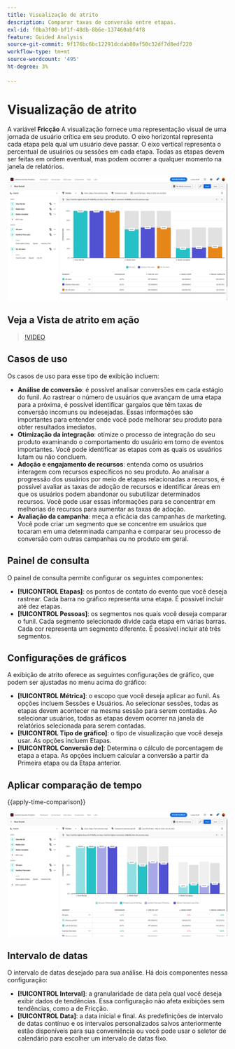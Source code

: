 ```yaml
---
title: Visualização de atrito
description: Comparar taxas de conversão entre etapas.
exl-id: f0ba3f00-bf1f-48db-8b6e-137460abf4f8
feature: Guided Analysis
source-git-commit: 9f176bc6bc12291dcdab80af50c32df7d8edf220
workflow-type: tm+mt
source-wordcount: '495'
ht-degree: 3%

---
```


# Visualização de atrito

A variável **Fricção** A visualização fornece uma representação visual de uma jornada de usuário crítica em seu produto. O eixo horizontal representa cada etapa pela qual um usuário deve passar. O eixo vertical representa o percentual de usuários ou sessões em cada etapa. Todas as etapas devem ser feitas em ordem eventual, mas podem ocorrer a qualquer momento na janela de relatórios.

![Atrito](../assets/friction.png)

## Veja a Vista de atrito em ação

>[!VIDEO](https://video.tv.adobe.com/v/3421663/?learn=on)

## Casos de uso

Os casos de uso para esse tipo de exibição incluem:

* **Análise de conversão**: é possível analisar conversões em cada estágio do funil. Ao rastrear o número de usuários que avançam de uma etapa para a próxima, é possível identificar gargalos que têm taxas de conversão incomuns ou indesejadas. Essas informações são importantes para entender onde você pode melhorar seu produto para obter resultados imediatos.
* **Otimização da integração**: otimize o processo de integração do seu produto examinando o comportamento do usuário em torno de eventos importantes. Você pode identificar as etapas com as quais os usuários lutam ou não concluem.
* **Adoção e engajamento de recursos**: entenda como os usuários interagem com recursos específicos no seu produto. Ao analisar a progressão dos usuários por meio de etapas relacionadas a recursos, é possível avaliar as taxas de adoção de recursos e identificar áreas em que os usuários podem abandonar ou subutilizar determinados recursos. Você pode usar essas informações para se concentrar em melhorias de recursos para aumentar as taxas de adoção.
* **Avaliação da campanha**: meça a eficácia das campanhas de marketing. Você pode criar um segmento que se concentre em usuários que tocaram em uma determinada campanha e comparar seu processo de conversão com outras campanhas ou no produto em geral.

## Painel de consulta

O painel de consulta permite configurar os seguintes componentes:

* **[!UICONTROL Etapas]**: os pontos de contato do evento que você deseja rastrear. Cada barra no gráfico representa uma etapa. É possível incluir até dez etapas.
* **[!UICONTROL Pessoas]**: os segmentos nos quais você deseja comparar o funil. Cada segmento selecionado divide cada etapa em várias barras. Cada cor representa um segmento diferente. É possível incluir até três segmentos.

## Configurações de gráficos

A exibição de atrito oferece as seguintes configurações de gráfico, que podem ser ajustadas no menu acima do gráfico:

* **[!UICONTROL Métrica]**: o escopo que você deseja aplicar ao funil. As opções incluem Sessões e Usuários. Ao selecionar sessões, todas as etapas devem acontecer na mesma sessão para serem contadas. Ao selecionar usuários, todas as etapas devem ocorrer na janela de relatórios selecionada para serem contadas.
* **[!UICONTROL Tipo de gráfico]**: o tipo de visualização que você deseja usar. As opções incluem Etapas.
* **[!UICONTROL Conversão de]**: Determina o cálculo de porcentagem de etapa a etapa. As opções incluem calcular a conversão a partir da Primeira etapa ou da Etapa anterior.

## Aplicar comparação de tempo

{{apply-time-comparison}}

![Comparação de tempo de atrito](../assets/friction-compare.png)

## Intervalo de datas

O intervalo de datas desejado para sua análise. Há dois componentes nessa configuração:

* **[!UICONTROL Interval]**: a granularidade de data pela qual você deseja exibir dados de tendências. Essa configuração não afeta exibições sem tendências, como a de Fricção.
* **[!UICONTROL Data]**: a data inicial e final. As predefinições de intervalo de datas contínuo e os intervalos personalizados salvos anteriormente estão disponíveis para sua conveniência ou você pode usar o seletor de calendário para escolher um intervalo de datas fixo.
